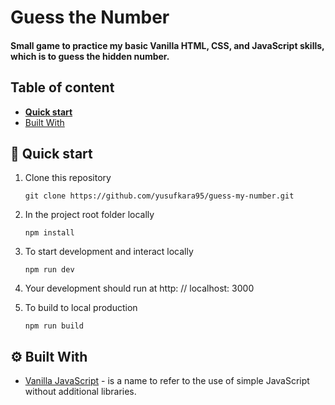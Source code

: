# Guess the Number 

#### Small game to practice my basic Vanilla HTML, CSS, and JavaScript skills, which is to guess the hidden number.

## Table of content

- [**Quick start**](#-quick-start)
- [Built With](#%EF%B8%8F-built-with)

## 🚀 Quick start

1. Clone this repository

   ```console
   git clone https://github.com/yusufkara95/guess-my-number.git
   ```

1. In the project root folder locally
   ```console
   npm install
   ```
1. To start development and interact locally
   ```console
   npm run dev
   ```
1. Your development should run at http: // localhost: 3000
1. To build to local production
   ```console
   npm run build
   ```

## ⚙️ Built With

- [Vanilla JavaScript](https://developer.mozilla.org/es/docs/Web/JavaScript) - is a name to refer to the use of simple JavaScript without additional libraries.

